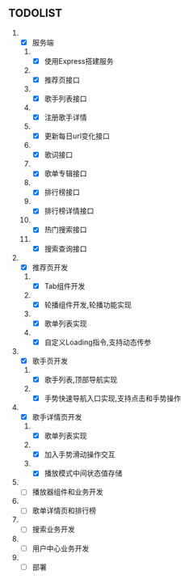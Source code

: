 ## TODOLIST

1. - [x] 服务端
    1. - [x] 使用Express搭建服务
    2. - [x] 推荐页接口
    3. - [x] 歌手列表接口
    4. - [x] 注册歌手详情
    5. - [x] 更新每日url变化接口
    6. - [x] 歌词接口
    7. - [x] 歌单专辑接口
    8. - [x] 排行榜接口
    9. - [x] 排行榜详情接口
    10. - [x] 热门搜索接口
    11. - [x] 搜索查询接口

2. - [x] 推荐页开发 
   1. - [x] Tab组件开发
   2. - [x] 轮播组件开发,轮播功能实现
   3. - [x] 歌单列表实现
   4. - [x] 自定义Loading指令,支持动态传参

3. - [x] 歌手页开发
   1. - [x] 歌手列表,顶部导航实现
   2. - [x] 手势快速导航入口实现,支持点击和手势操作
4. - [x] 歌手详情页开发
    1. - [x] 歌单列表实现
    2. - [x] 加入手势滑动操作交互
    3. - [x] 播放模式中间状态值存储
5. - [ ] 播放器组件和业务开发
6. - [ ] 歌单详情页和排行榜
7. - [ ] 搜索业务开发
8. - [ ] 用户中心业务开发
9. - [ ] 部署